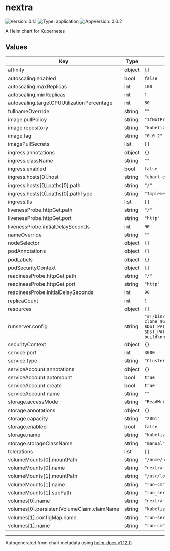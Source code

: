 # nextra

![Version: 0.1.1](https://img.shields.io/badge/Version-0.1.1-informational?style=flat-square) ![Type: application](https://img.shields.io/badge/Type-application-informational?style=flat-square) ![AppVersion: 0.0.2](https://img.shields.io/badge/AppVersion-0.0.2-informational?style=flat-square)

A Helm chart for Kubernetes

## Values

| Key | Type | Default | Description |
|-----|------|---------|-------------|
| affinity | object | `{}` |  |
| autoscaling.enabled | bool | `false` |  |
| autoscaling.maxReplicas | int | `100` |  |
| autoscaling.minReplicas | int | `1` |  |
| autoscaling.targetCPUUtilizationPercentage | int | `80` |  |
| fullnameOverride | string | `""` |  |
| image.pullPolicy | string | `"IfNotPresent"` |  |
| image.repository | string | `"kubelize/nextra"` |  |
| image.tag | string | `"0.0.2"` |  |
| imagePullSecrets | list | `[]` |  |
| ingress.annotations | object | `{}` |  |
| ingress.className | string | `""` |  |
| ingress.enabled | bool | `false` |  |
| ingress.hosts[0].host | string | `"chart-example.local"` |  |
| ingress.hosts[0].paths[0].path | string | `"/"` |  |
| ingress.hosts[0].paths[0].pathType | string | `"ImplementationSpecific"` |  |
| ingress.tls | list | `[]` |  |
| livenessProbe.httpGet.path | string | `"/"` |  |
| livenessProbe.httpGet.port | string | `"http"` |  |
| livenessProbe.initialDelaySeconds | int | `90` |  |
| nameOverride | string | `""` |  |
| nodeSelector | object | `{}` |  |
| podAnnotations | object | `{}` |  |
| podLabels | object | `{}` |  |
| podSecurityContext | object | `{}` |  |
| readinessProbe.httpGet.path | string | `"/"` |  |
| readinessProbe.httpGet.port | string | `"http"` |  |
| readinessProbe.initialDelaySeconds | int | `90` |  |
| replicaCount | int | `1` |  |
| resources | object | `{}` |  |
| runserver.config | string | `"#!/bin/bash\nGIT_URL=\"YOUR_GIT_REPOSITORY\"\nDST_PATH=\"YOUR_REPOSITORY_NAME\"\ngit clone $GIT_URL $DST_PATH\necho \"syncing $DST_PATH to destination\"\nnpm i --prefix $DST_PATH next react react-dom nextra nextra-theme-docs\nCI=true npx pnpm --prefix $DST_PATH install\n# npm --prefix $DST_PATH run dev\nnpm --prefix $DST_PATH run build\nnpm --prefix $DST_PATH run start\n"` |  |
| securityContext | object | `{}` |  |
| service.port | int | `3000` |  |
| service.type | string | `"ClusterIP"` |  |
| serviceAccount.annotations | object | `{}` |  |
| serviceAccount.automount | bool | `true` |  |
| serviceAccount.create | bool | `true` |  |
| serviceAccount.name | string | `""` |  |
| storage.accessMode | string | `"ReadWriteOnce"` |  |
| storage.annotations | object | `{}` |  |
| storage.capacity | string | `"20Gi"` |  |
| storage.enabled | bool | `false` |  |
| storage.name | string | `"kubelize-nextra"` |  |
| storage.storageClassName | string | `"manual"` |  |
| tolerations | list | `[]` |  |
| volumeMounts[0].mountPath | string | `"/home/nextra/git"` |  |
| volumeMounts[0].name | string | `"nextra-data"` |  |
| volumeMounts[1].mountPath | string | `"/usr/local/bin/run_server.sh"` |  |
| volumeMounts[1].name | string | `"run-cm"` |  |
| volumeMounts[1].subPath | string | `"run_server.sh"` |  |
| volumes[0].name | string | `"nextra-data"` |  |
| volumes[0].persistentVolumeClaim.claimName | string | `"kubelize-nextra"` |  |
| volumes[1].configMap.name | string | `"run-server"` |  |
| volumes[1].name | string | `"run-cm"` |  |

----------------------------------------------
Autogenerated from chart metadata using [helm-docs v1.12.0](https://github.com/norwoodj/helm-docs/releases/v1.12.0)
